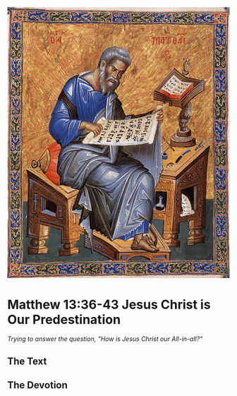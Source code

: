<img class="intro-right" src="../images/art-matthew.jpg">

# Matthew 13:36-43 Jesus Christ is Our Predestination

*Trying to answer the question, "How is Jesus Christ our All-in-all?"*

## The Text

## The Devotion